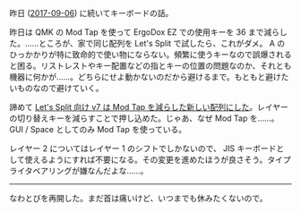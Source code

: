 昨日 ([2017-09-06][]) に続いてキーボードの話。

昨日は QMK の Mod Tap を使って ErgoDox EZ での使用キーを 36 まで減らした。……ところが、家で同じ配列を Let's Split で試したら、これがダメ。 A のひっかかりが特に致命的で使い物にならない。頻繁に使うキーなので誤爆されると困る。リストレストやキー配置などの指とキーの位置の問題なのか、それとも機器に何かが……。どちらにせよ動かないのだから避けるまで。もともと避けたいものなので避けていく。

諦めて [Let's Split 向け v7 は Mod Tap を減らした新しい配列にした](https://gist.github.com/bouzuya/38cf85e55fb3a064e9efc49cfec8a6c4/97528c1838b8fff7c9646b4ce88ac8b40a60a1a0)。レイヤーの切り替えキーを減らすことで押し込めた。じゃあ、なぜ Mod Tap を……。 GUI / Space としてのみ Mod Tap を使っている。

レイヤー 2 についてはレイヤー 1 のシフトでしかないので、 JIS キーボードとして使えるようにすれば不要になる。その変更を進めたほうが良さそう。タイプライタペアリングが嫌なんだよな……。

-----

なわとびを再開した。まだ首は痛いけど、いつまでも休みたくないので。

[2017-09-06]: https://blog.bouzuya.net/2017/09/06/
